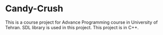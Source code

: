 # Candy-Crush
This is a course project for Advance Programming course in University of Tehran.
SDL library is used in this project. 
This project is in C++.
